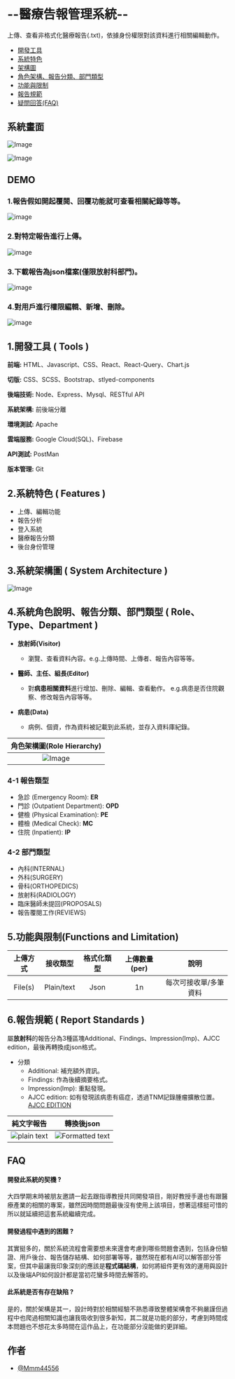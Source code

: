 
# --醫療告報管理系統--

上傳、查看非格式化醫療報告(.txt)，依據身份權限對該資料進行相關編輯動作。

* <a href="#tools">開發工具</a>
* <a href="#features">系統特色</a>
* <a href="#system-architecture">架構圖</a>
* <a href="#category">角色架構、報告分類、部門類型</a>
* <a href="#func-limitation">功能與限制</a>
* <a href="#standards">報告規範</a>
* <a href="#FAQ">疑問回答(FAQ)</a>

## 系統畫面
![Image](/aseets/RIS_system.png "RIS_system text")

![Image](/aseets/RIS_department.png "RIS_department text")
## DEMO

<h3>1.報告假如開起覆閱、回覆功能就可查看相關紀錄等等。</h3>

![image](/aseets/review.gif)   

<h3>2.對特定報告進行上傳。</h3>  

![image](/aseets/upload.gif) 

<h3>3.下載報告為json檔案(僅限放射科部門)。</h3>

![image](/aseets/download.gif)   

<h3>4.對用戶進行權限編輯、新增、刪除。</h3>

![image](/aseets/employee.gif)   



<h2 id="tools">1.開發工具 ( Tools )</h2>

**前端:** HTML、Javascript、CSS、React、React-Query、Chart.js

**切版:** CSS、SCSS、Bootstrap、stlyed-components

**後端技術:** Node、Express、Mysql、RESTful API

**系統架構:** 前後端分離

**環境測試:** Apache

**雲端服務:** Google Cloud(SQL)、Firebase

**API測試:** PostMan

**版本管理:** Git




<h2 id="features">2.系統特色 ( Features ) </h2> 

- 上傳、編輯功能
- 報告分析
- 登入系統
- 醫療報告分類
- 後台身份管理



<h2 id="system-architecture">3.系統架構圖 ( System Architecture )</h2>
 
![Image](/aseets/architecture.png "architecture text")


<h2 id="category">4.系統角色說明、報告分類、部門類型 ( Role、Type、Department )</h2>

   - **放射師(Visitor)**
       - 瀏覽、查看資料內容。e.g.上傳時間、上傳者、報告內容等等。


   - **醫師、主任、組長(Editor)**
      - 對**病患相關資料**進行增加、刪除、編輯、查看動作。  e.g.病患是否住院觀察、修改報告內容等等。  

   - **病患(Data)**
      - 病例、個資，作為資料被記載到此系統，並存入資料庫紀錄。

|角色架構圖(Role Hierarchy)|
|:-------------------------------------:|
| ![Image](/aseets/RIS_hierarchy.png "plain text") |


### 4-1 報告類型
 - 急診 (Emergency Room): **ER**
 - 門診 (Outpatient Department): **OPD**
 - 健檢 (Physical Examination): **PE**
 - 體檢 (Medical Check): **MC**
 - 住院 (Inpatient): **IP** 
### 4-2 部門類型
 - 內科(INTERNAL)
 - 外科(SURGERY)
 - 骨科(ORTHOPEDICS)
 - 放射科(RADIOLOGY)
 - 臨床醫師未提回(PROPOSALS)
 - 報告覆閱工作(REVIEWS)

 <h2 id="func-limitation">5.功能與限制(Functions and Limitation)</h2>

| 上傳方式 | 接收類型 | 格式化類型 | 上傳數量(per) |   說明 |
|   :--:   |  :--: |    :--:    |    :--:      |  :--: |
| File(s)  | Plain/text |   Json    |     1n   | 每次可接收單/多筆資料|

<h2 id="standards">6.報告規範 ( Report Standards ) </h2>

屬**放射科**的報告分為3種區塊Additional、Findings、Impression(Imp)、AJCC edition，最後再轉換成json格式。
- 分類
  - Additional: 補充額外資訊。
  - Findings: 作為後續摘要格式。
  - Impression(Imp): 重點發現。
  - AJCC edition: 如有發現該病患有癌症，透過TNM記錄腫瘤擴散位置。[AJCC EDITION](https://iconcancercentre.hk/zh-hant/brochure/cancer-staging-explained/#%e7%94%9a%e9%ba%bc%e6%98%af%e7%99%8c%e7%97%87%e5%88%86%e6%9c%9f)

 
 |純文字報告|轉換後json|
|--|--|
|![](/aseets/before.png "plain text")|![](/aseets/after.png "Formatted text")|


<h2 id="FAQ">FAQ</h2>

#### 開發此系統的契機 ? 

大四學期末時被朋友邀請一起去跟指導教授共同開發項目，剛好教授手邊也有跟醫療產業的相關的專案，雖然因時間問題最後沒有使用上該項目，想著這樣挺可惜的所以就延續把這套系統繼續完成。

#### 開發過程中遇到的困難 ?

其實挺多的，關於系統流程會需要想未來還會考慮到哪些問題會遇到，包括身份驗證、用戶後台、報告儲存結構、如何部署等等，雖然現在都有AI可以解答部分答案，但其中最讓我印象深刻的應該是**程式碼結構**，如何將組件更有效的運用與設計以及後端API如何設計都是當初花蠻多時間去解答的。

#### 此系統是否有存在缺陷 ?

是的，關於架構是其一，設計時對於相關經驗不熟悉導致整體架構會不夠嚴謹但過程中也爬過相關知識也讓我吸收到很多新知，其二就是功能的部分，考慮到時間成本問題也不想花太多時間在這作品上，在功能部分沒能做的更詳細。

## 作者

- [@Mmm44556](https://www.github.com/Mmm44556)

